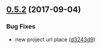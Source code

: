 <a name="0.5.2"></a>
## [0.5.2](https://github.com/dignifiedquire/clean-documentation-theme/compare/v0.5.1...v0.5.2) (2017-09-04)


### Bug Fixes

* new project url place ([d3243d9](https://github.com/dignifiedquire/clean-documentation-theme/commit/d3243d9))



